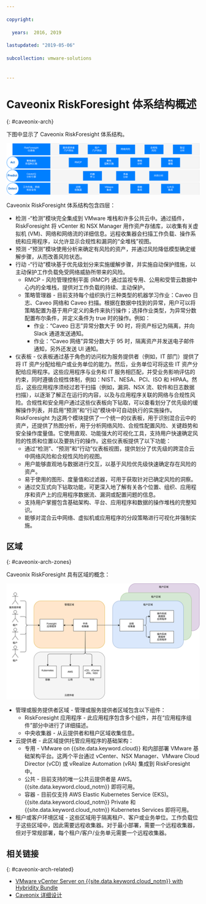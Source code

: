 ```yaml
---

copyright:

  years:  2016, 2019

lastupdated: "2019-05-06"

subcollection: vmware-solutions


---
```


# Caveonix RiskForesight 体系结构概述
{: #caveonix-arch}

下图中显示了 Caveonix RiskForesight 体系结构。

![体系结构图](../../images/caveonix-architecture.svg "体系结构图")

Caveonix RiskForesight 体系结构包含四层：
-	检测 -“检测”模块完全集成到 VMware 堆栈和许多公共云中。通过插件，RiskForesight 将 vCenter 和 NSX Manager 用作资产存储库，以收集有关虚拟机 (VM)、网络和网络流的详细信息。远程收集器会扫描工作负载、操作系统和应用程序，以允许显示合规性和漏洞的“全堆栈”视图。
-	预测 -“预测”模块使用分析来确定有风险的资产，并通过风险降低模型确定缓解步骤，从而改善风险状态。
-	行动 -“行动”模块基于优先级划分来实施缓解步骤，并实施自动保护措施，以主动保护工作负载免受网络威胁所带来的风险。
    - RMCP - 风险管理控制平面 (RMCP) 通过监视专用、公用和受管云数据中心内的全堆栈，提供对工作负载的持续、主动保护。
    - 策略管理器 - 目前支持每个组织执行三种类型的机器学习作业：Caveo 日志、Caveo 网络和 Caveo 扫描。根据在数据中找到的异常，用户可以将策略配置为基于用户定义的条件来执行操作；选择作业类型，为异常分数配置布尔条件，并定义条件为 true 时的操作。例如：
        - 作业：“Caveo 日志”异常分数大于 90 时，将资产标记为隔离，并向 Slack 通道发送通知。
        - 作业：“Caveo 网络”异常分数大于 95 时，隔离资产并发送电子邮件通知，另外还发送 UI 通知。
- 仪表板 - 仪表板通过基于角色的访问权为服务提供者（例如，IT 部门）提供了将 IT 资产分配给租户或业务单位的能力。然后，业务单位可将这些 IT 资产分配给应用程序。这些应用程序与业务和 IT 服务相匹配，并受业务影响评估的约束，同时遵循合规性体制，例如：NIST、NESA、PCI、ISO 和 HIPAA。然后，这些应用程序须经过若干扫描（例如，漏洞、NSX 流、软件和日志数据扫描），以逐渐了解正在运行的内容，以及与应用程序关联的网络与合规性风险。合规性和安全用户通过这些仪表板向下钻取，可以查看划分了优先级的缓解操作列表，并启用“预测”和“行动”模块中可自动执行的实施操作。RiskForesight 为这两个模块提供了一个统一的仪表板，用于识别混合云中的资产，还提供了热图分析，用于分析网络风险、合规性配置风险、关键趋势和安全操作度量值。它使用直观、功能强大的可视化工具，支持用户快速确定风险的性质和位置以及要执行的操作。这些仪表板提供了以下功能：
  - 通过“检测”、“预测”和“行动”仪表板视图，提供划分了优先级的跨混合云中网络风险和合规性风险的视图。
  - 用户能够直观地与数据进行交互，以基于风险优先级快速确定存在风险的资产。
  - 易于使用的图形、度量值和过滤器，可用于获取针对已确定风险的洞察。
  - 通过交互式向下钻取功能，可更深入地了解有关各个位置、组织、应用程序和资产上的应用程序数据流、漏洞或配置问题的信息。
  - 支持用户掌握包含基础架构、平台、应用程序和数据的操作堆栈的完整知识。
  - 能够对混合云中网络、虚拟机或应用程序的分段策略进行可视化并强制实施。

## 区域
{: #caveonix-arch-zones}

Caveonix RiskForesight 具有区域的概念：

![专区图](../../images/caveonix-zones.svg "专区图")

-	管理或服务提供者区域 - 管理或服务提供者区域包含以下组件：
    - RiskForesight 应用程序 - 此应用程序包含多个组件，并在“应用程序组件”部分中进行了详细描述。
    - 中央收集器 - 从云提供者和租户区域收集信息。
- 云提供者 - 此区域提供托管应用程序的基础架构：
    - 专用 - VMware on {{site.data.keyword.cloud}} 和内部部署 VMware 基础架构平台。这两个平台通过 vCenter、NSX Manager、VMware Cloud Director (vCD) 或 vRealize Automation (vRA) 集成到 RiskForesight 中。
    - 公共 - 目前支持的唯一公共云提供者是 AWS。{{site.data.keyword.cloud_notm}} 即将可用。
    - 容器 - 目前仅支持 AWS Elastic Kubernetes Service (EKS)。{{site.data.keyword.cloud_notm}} Private 和 {{site.data.keyword.cloud_notm}} Kubernetes Services 即将可用。
-	租户或客户环境区域 - 这些区域用于隔离租户、客户或业务单位。工作负载位于这些区域中，因此需要远程收集器。对于最小部署，需要一个远程收集器，但对于常规部署，每个租户/客户/业务单元需要一个远程收集器。


## 相关链接
{: #caveonix-arch-related}


*   [VMware vCenter Server on {{site.data.keyword.cloud_notm}} with Hybridity Bundle](/docs/services/vmwaresolutions/archiref/vcs?topic=vmware-solutions-vcs-hybridity-intro)
*   [Caveonix 详细设计](/docs/services/vmwaresolutions/archiref/caveonix?topic=vmware-solutions-caveonix-detailed)
